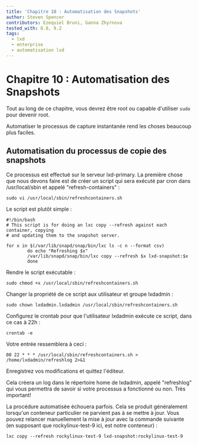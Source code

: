 ```yaml
---
title: 'Chapitre 10 : Automatisation des Snapshots'
author: Steven Spencer
contributors: Ezequiel Bruni, Ganna Zhyrnova
tested_with: 8.8, 9.2
tags:
  - lxd
  - enterprise
  - automatisation lxd
---
```


# Chapitre 10 : Automatisation des Snapshots

Tout au long de ce chapitre, vous devrez être root ou capable d'utiliser `sudo` pour devenir root.

Automatiser le processus de capture instantanée rend les choses beaucoup plus faciles.

## Automatisation du processus de copie des snapshots


Ce processus est effectué sur le serveur lxd-primary. La première chose que nous devons faire est de créer un script qui sera exécuté par cron dans /usr/local/sbin et appelé "refresh-containers" :

```
sudo vi /usr/local/sbin/refreshcontainers.sh
```

Le script est plutôt simple :

```
#!/bin/bash
# This script is for doing an lxc copy --refresh against each container, copying
# and updating them to the snapshot server.

for x in $(/var/lib/snapd/snap/bin/lxc ls -c n --format csv)
        do echo "Refreshing $x"
        /var/lib/snapd/snap/bin/lxc copy --refresh $x lxd-snapshot:$x
        done

```

 Rendre le script exécutable :

```
sudo chmod +x /usr/local/sbin/refreshcontainers.sh
```

Changer la propriété de ce script aux utilisateur et groupe lxdadmin :

```
sudo chown lxdadmin.lxdadmin /usr/local/sbin/refreshcontainers.sh
```

Configurez le crontab pour que l'utilisateur lxdadmin exécute ce script, dans ce cas à 22h :

```
crontab -e
```

Votre entrée ressemblera à ceci :

```
00 22 * * * /usr/local/sbin/refreshcontainers.sh > /home/lxdadmin/refreshlog 2>&1
```

Enregistrez vos modifications et quittez l'éditeur.

Cela créera un log dans le répertoire home de lxdadmin, appelé "refreshlog" qui vous permettra de savoir si votre processus a fonctionné ou non. Très important!

La procédure automatisée échouera parfois. Cela se produit généralement lorsqu'un conteneur particulier ne parvient pas à se mettre à jour. Vous pouvez relancer manuellement la mise à jour avec la commande suivante (en supposant que rockylinux-test-9 ici, est notre conteneur) :

```
lxc copy --refresh rockylinux-test-9 lxd-snapshot:rockylinux-test-9
```
